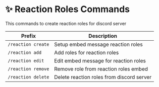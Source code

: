 # ✨ Reaction Roles Commands
This commands to create reaction roles for discord server

| Prefix        | Description                  |
| -----------   | ---------------------------- |
| `/reaction create`       | Setup embed message reaction roles           |
| `/reaction add`          | Add roles for reaction roles                 |
| `/reaction edit`         | Edit embed message for reaction roles        |
| `/reaction remove`       | Remove role from reaction roles embed        |
| `/reaction delete`       | Delete reaction roles from discord server    |